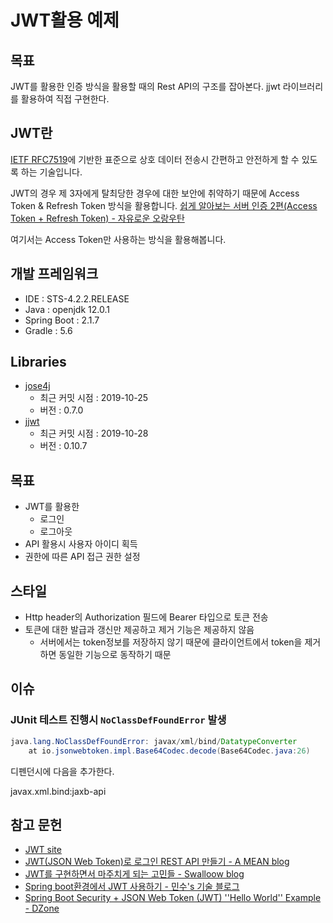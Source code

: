 # JWT활용 예제

## 목표
JWT를 활용한 인증 방식을 활용할 때의 Rest API의 구조를 잡아본다.
jjwt 라이브러리를 활용하여 직접 구현한다.

## JWT란
[IETF RFC7519](https://tools.ietf.org/html/rfc7519)에 기반한 표준으로 상호 데이터 전송시 간편하고 안전하게 할 수 있도록 하는 기술입니다.

JWT의 경우 제 3자에게 탈최당한 경우에 대한 보안에 취약하기 때문에 Access Token & Refresh Token 방식을 활용합니다. [쉽게 알아보는 서버 인증 2편(Access Token + Refresh Token) - 자유로운 오랑우탄](https://tansfil.tistory.com/59)

여기서는 Access Token만 사용하는 방식을 활용해봅니다.

## 개발 프레임워크
- IDE : STS-4.2.2.RELEASE
- Java : openjdk 12.0.1
- Spring Boot : 2.1.7
- Gradle : 5.6

## Libraries
- [jose4j](https://bitbucket.org/b_c/jose4j/wiki/Home)
    - 최근 커밋 시점 : 2019-10-25
    - 버전 : 0.7.0
- [jjwt](https://github.com/jwtk/jjwt)
    - 최근 커밋 시점 : 2019-10-28
    - 버전 : 0.10.7

## 목표
- JWT를 활용한
    - 로그인
    - 로그아웃
- API 활용시 사용자 아이디 획득
- 권한에 따른 API 접근 권한 설정

## 스타일
- Http header의 Authorization 필드에 Bearer 타입으로 토큰 전송
- 토큰에 대한 발급과 갱신만 제공하고 제거 기능은 제공하지 않음
    - 서버에서는 token정보를 저장하지 않기 때문에 클라이언트에서 token을 제거하면 동일한 기능으로 동작하기 때문

## 이슈
### JUnit 테스트 진행시 `NoClassDefFoundError` 발생

```java
java.lang.NoClassDefFoundError: javax/xml/bind/DatatypeConverter
	at io.jsonwebtoken.impl.Base64Codec.decode(Base64Codec.java:26)
```

디펜던시에 다음을 추가한다.

javax.xml.bind:jaxb-api

## 참고 문헌
- [JWT site](https://jwt.io/)
- [JWT(JSON Web Token)로 로그인 REST API 만들기  - A MEAN blog](https://www.a-mean-blog.com/ko/blog/Node-JS-API/_/JWT-JSON-Web-Token-%EB%A1%9C-%EB%A1%9C%EA%B7%B8%EC%9D%B8-REST-API-%EB%A7%8C%EB%93%A4%EA%B8%B0)
- [JWT를 구현하면서 마주치게 되는 고민들 - Swalloow blog](https://swalloow.github.io/implement-jwt)
- [Spring boot환경에서 JWT 사용하기 - 민수's 기술 블로그](https://alwayspr.tistory.com/8)
- [Spring Boot Security + JSON Web Token (JWT) ''Hello World'' Example - DZone](https://dzone.com/articles/spring-boot-security-json-web-tokenjwt-hello-world)